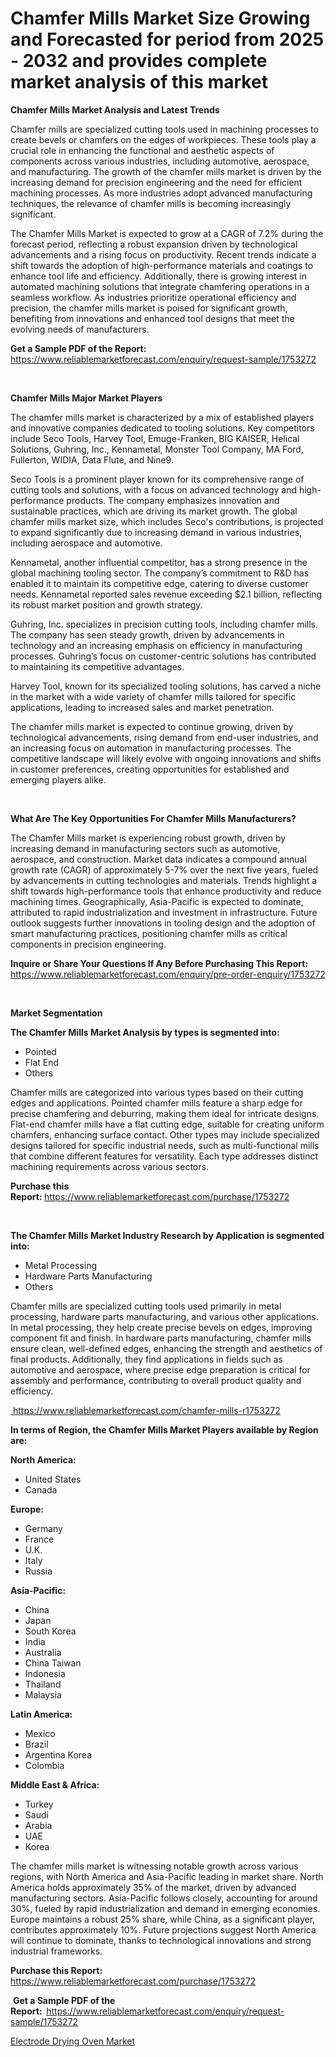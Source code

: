 <p><h1>Chamfer Mills Market Size Growing and Forecasted for period from 2025 - 2032 and provides complete market analysis of this market</h1></p><p><strong>Chamfer Mills Market Analysis and Latest Trends</strong></p>
<p><p>Chamfer mills are specialized cutting tools used in machining processes to create bevels or chamfers on the edges of workpieces. These tools play a crucial role in enhancing the functional and aesthetic aspects of components across various industries, including automotive, aerospace, and manufacturing. The growth of the chamfer mills market is driven by the increasing demand for precision engineering and the need for efficient machining processes. As more industries adopt advanced manufacturing techniques, the relevance of chamfer mills is becoming increasingly significant.</p><p>The Chamfer Mills Market is expected to grow at a CAGR of 7.2% during the forecast period, reflecting a robust expansion driven by technological advancements and a rising focus on productivity. Recent trends indicate a shift towards the adoption of high-performance materials and coatings to enhance tool life and efficiency. Additionally, there is growing interest in automated machining solutions that integrate chamfering operations in a seamless workflow. As industries prioritize operational efficiency and precision, the chamfer mills market is poised for significant growth, benefiting from innovations and enhanced tool designs that meet the evolving needs of manufacturers.</p></p>
<p><strong>Get a Sample PDF of the Report:&nbsp;</strong> <a href="https://www.reliablemarketforecast.com/enquiry/request-sample/1753272?utm_campaign=1134&utm_medium=2&utm_source=Github&utm_content=ia&utm_term=18022025&utm_id=chamfer-mills">https://www.reliablemarketforecast.com/enquiry/request-sample/1753272</a></p>
<p>&nbsp;</p>
<p><strong>Chamfer Mills Major Market Players</strong></p>
<p><p>The chamfer mills market is characterized by a mix of established players and innovative companies dedicated to tooling solutions. Key competitors include Seco Tools, Harvey Tool, Emuge-Franken, BIG KAISER, Helical Solutions, Guhring, Inc., Kennametal, Monster Tool Company, MA Ford, Fullerton, WIDIA, Data Flute, and Nine9.</p><p>Seco Tools is a prominent player known for its comprehensive range of cutting tools and solutions, with a focus on advanced technology and high-performance products. The company emphasizes innovation and sustainable practices, which are driving its market growth. The global chamfer mills market size, which includes Seco's contributions, is projected to expand significantly due to increasing demand in various industries, including aerospace and automotive.</p><p>Kennametal, another influential competitor, has a strong presence in the global machining tooling sector. The company’s commitment to R&D has enabled it to maintain its competitive edge, catering to diverse customer needs. Kennametal reported sales revenue exceeding $2.1 billion, reflecting its robust market position and growth strategy.</p><p>Guhring, Inc. specializes in precision cutting tools, including chamfer mills. The company has seen steady growth, driven by advancements in technology and an increasing emphasis on efficiency in manufacturing processes. Guhring’s focus on customer-centric solutions has contributed to maintaining its competitive advantages.</p><p>Harvey Tool, known for its specialized tooling solutions, has carved a niche in the market with a wide variety of chamfer mills tailored for specific applications, leading to increased sales and market penetration. </p><p>The chamfer mills market is expected to continue growing, driven by technological advancements, rising demand from end-user industries, and an increasing focus on automation in manufacturing processes. The competitive landscape will likely evolve with ongoing innovations and shifts in customer preferences, creating opportunities for established and emerging players alike.</p></p>
<p>&nbsp;</p>
<p><strong>What Are The Key Opportunities For Chamfer Mills Manufacturers?</strong></p>
<p><p>The Chamfer Mills market is experiencing robust growth, driven by increasing demand in manufacturing sectors such as automotive, aerospace, and construction. Market data indicates a compound annual growth rate (CAGR) of approximately 5-7% over the next five years, fueled by advancements in cutting technologies and materials. Trends highlight a shift towards high-performance tools that enhance productivity and reduce machining times. Geographically, Asia-Pacific is expected to dominate, attributed to rapid industrialization and investment in infrastructure. Future outlook suggests further innovations in tooling design and the adoption of smart manufacturing practices, positioning chamfer mills as critical components in precision engineering.</p></p>
<p><strong>Inquire or Share Your Questions If Any Before Purchasing This Report:</strong> <a href="https://www.reliablemarketforecast.com/enquiry/pre-order-enquiry/1753272?utm_campaign=1134&utm_medium=2&utm_source=Github&utm_content=ia&utm_term=18022025&utm_id=chamfer-mills">https://www.reliablemarketforecast.com/enquiry/pre-order-enquiry/1753272</a></p>
<p>&nbsp;</p>
<p><strong>Market Segmentation</strong></p>
<p><strong>The Chamfer Mills Market Analysis by types is segmented into:</strong></p>
<p><ul><li>Pointed</li><li>Flat End</li><li>Others</li></ul></p>
<p><p>Chamfer mills are categorized into various types based on their cutting edges and applications. Pointed chamfer mills feature a sharp edge for precise chamfering and deburring, making them ideal for intricate designs. Flat-end chamfer mills have a flat cutting edge, suitable for creating uniform chamfers, enhancing surface contact. Other types may include specialized designs tailored for specific industrial needs, such as multi-functional mills that combine different features for versatility. Each type addresses distinct machining requirements across various sectors.</p></p>
<p><strong>Purchase this Report:&nbsp;</strong><a href="https://www.reliablemarketforecast.com/purchase/1753272?utm_campaign=1134&utm_medium=2&utm_source=Github&utm_content=ia&utm_term=18022025&utm_id=chamfer-mills">https://www.reliablemarketforecast.com/purchase/1753272</a></p>
<p>&nbsp;</p>
<p><strong>The Chamfer Mills Market Industry Research by Application is segmented into:</strong></p>
<p><ul><li>Metal Processing</li><li>Hardware Parts Manufacturing</li><li>Others</li></ul></p>
<p><p>Chamfer mills are specialized cutting tools used primarily in metal processing, hardware parts manufacturing, and various other applications. In metal processing, they help create precise bevels on edges, improving component fit and finish. In hardware parts manufacturing, chamfer mills ensure clean, well-defined edges, enhancing the strength and aesthetics of final products. Additionally, they find applications in fields such as automotive and aerospace, where precise edge preparation is critical for assembly and performance, contributing to overall product quality and efficiency.</p></p>
<p><a href="https://www.reliablemarketforecast.com/chamfer-mills-r1753272?utm_campaign=1134&utm_medium=2&utm_source=Github&utm_content=ia&utm_term=18022025&utm_id=chamfer-mills">&nbsp;https://www.reliablemarketforecast.com/chamfer-mills-r1753272</a></p>
<p><strong>In terms of Region, the Chamfer Mills Market Players available by Region are:</strong></p>
<p>
    <p> <strong> North America: </strong>
        <ul>
            <li>United States</li>
            <li>Canada</li>
        </ul>
        </p> 
    <p> <strong> Europe: </strong>
        <ul>
            <li>Germany</li>
            <li>France</li>
            <li>U.K.</li>
            <li>Italy</li>
            <li>Russia</li>
        </ul>
        </p> 
    <p> <strong> Asia-Pacific: </strong>
        <ul>
            <li>China</li>
            <li>Japan</li>
            <li>South Korea</li>
            <li>India</li>
            <li>Australia</li>
            <li>China Taiwan</li>
            <li>Indonesia</li>
            <li>Thailand</li>
            <li>Malaysia</li>
        </ul>
        </p> 
    <p> <strong> Latin America: </strong>
        <ul>
            <li>Mexico</li>
            <li>Brazil</li>
            <li>Argentina Korea</li>
            <li>Colombia</li>
        </ul>
        </p> 
    <p> <strong> Middle East & Africa: </strong>
        <ul>
            <li>Turkey</li>
            <li>Saudi</li>
            <li>Arabia</li>
            <li>UAE</li>
            <li>Korea</li>
        </ul>
    </p>
    </p>
<p><p>The chamfer mills market is witnessing notable growth across various regions, with North America and Asia-Pacific leading in market share. North America holds approximately 35% of the market, driven by advanced manufacturing sectors. Asia-Pacific follows closely, accounting for around 30%, fueled by rapid industrialization and demand in emerging economies. Europe maintains a robust 25% share, while China, as a significant player, contributes approximately 10%. Future projections suggest North America will continue to dominate, thanks to technological innovations and strong industrial frameworks.</p></p>
<p><strong>Purchase this Report: </strong><a href="https://www.reliablemarketforecast.com/purchase/1753272?utm_campaign=1134&utm_medium=2&utm_source=Github&utm_content=ia&utm_term=18022025&utm_id=chamfer-mills">https://www.reliablemarketforecast.com/purchase/1753272</a></p>
<p>&nbsp;<strong>Get a Sample PDF of the Report:&nbsp;&nbsp;</strong><a href="https://www.reliablemarketforecast.com/enquiry/request-sample/1753272?utm_campaign=1134&utm_medium=2&utm_source=Github&utm_content=ia&utm_term=18022025&utm_id=chamfer-mills">https://www.reliablemarketforecast.com/enquiry/request-sample/1753272</a></p>
<p><strong></strong></p>
<p><p><a href="https://github.com/BryceTownsendr/Market-Research-Report-List-7/blob/main/electrode-drying-oven-market.md?utm_campaign=1134&utm_medium=2&utm_source=Github&utm_content=ia&utm_term=18022025&utm_id=chamfer-mills">Electrode Drying Oven Market</a></p></p>